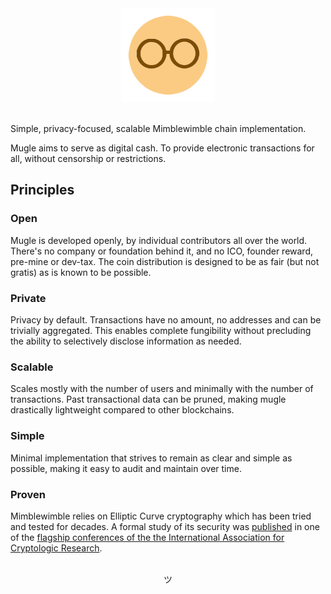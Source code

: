 <center>
  <img width="150" src="assets/images/mugle-mw-logo.svg">
</center>
</br>

Simple, privacy-focused, scalable Mimblewimble chain implementation.

Mugle aims to serve as digital cash. To provide electronic transactions for all, without censorship or restrictions.

## Principles

### Open

Mugle is developed openly, by individual contributors all over the world. There's no company or foundation behind it, and no ICO, founder reward, pre-mine or dev-tax. The coin distribution is designed to be as fair (but not gratis) as is known to be possible.

### Private

Privacy by default. Transactions have no amount, no addresses and can be trivially aggregated. This enables complete fungibility without precluding the ability to selectively disclose information as needed.

### Scalable

Scales mostly with the number of users and minimally with the number of transactions. Past transactional data can be pruned, making mugle drastically lightweight compared to other blockchains.

### Simple

Minimal implementation that strives to remain as clear and simple as possible, making it easy to audit and maintain over time.

### Proven

Mimblewimble relies on Elliptic Curve cryptography which has been tried and tested for decades. 
A formal study of its security was [published](https://eprint.iacr.org/2018/1039) in one of the [flagship conferences of the the International Association for Cryptologic Research](https://www.iacr.org/meetings/eurocrypt/).

</br>
<center>
ツ
</center>
</br>
